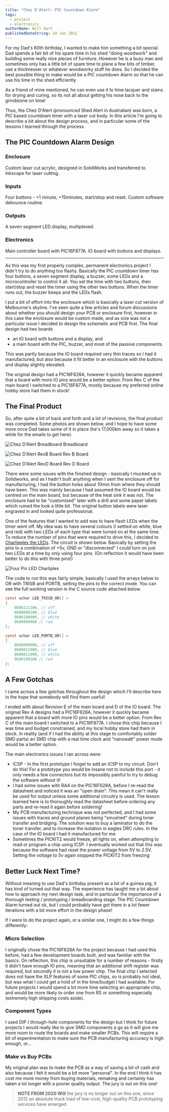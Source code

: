 ```yaml
---
title: "Chez D'Alert: PIC Countdown Alarm"
tags:
  - project
  - electronics
authorName: Will Hart
publishedDateString: 24 Jan 2012
---
```


For my Dad's 60th birthday, I wanted to make him something a bit special. Dad
spends a fair bit of his spare time in his shed "doing woodwork" and building
some really nice pieces of furniture. However he is a busy man and sometimes
only has a little bit of spare time to plane a few bits of timber, use a
thicknesser or whatever woodworky stuff he does. So I decided the best possible
thing to make would be a PIC countdown Alarm so that he can use his time in the
shed efficiently

As a friend of mine mentioned, he can even use it to time lacquer and stains for
drying and curing, so its not all about getting his nose back to the grindstone
on time!

Thus, the Chez D'Alert (pronounced Shed Alert in Australian) was born, a PIC
based countdown timer with a laser cut body. In this article I'm going to
describe a bit about the design process, and in particular some of the lessons I
learned through the process.

## The PIC Countdown Alarm Design

### Enclosure

Custom laser cut acrylic, designed in SolidWorks and transferred to Inkscape for
laser cutting.

### Inputs

Four buttons - +1 minute, +15minutes, start/stop and reset. Custom software
debounce routine.

### Outputs

A seven segment LED display, multiplexed.

### Electronics

Main controller board with PIC16F877A. IO board with buttons and displays.

---

As this was my first properly complex, permanent electronics project I didn't
try to do anything too flashy. Basically the PIC countdown timer has four
buttons, a seven segment display, a buzzer, some LEDs and a microcontroller to
control it all. You set the time with two buttons, then start/stop and reset the
timer using the other two buttons. When the timer runs out, the buzzer beeps and
the LEDs flash.

I put a bit of effort into the enclosure which is basically a laser cut version
of Melbourne's skyline. I've seen quite a few articles and forum discussions
about whether you should design your PCB or enclosure first, however in this
case the enclosure would be custom made, and as size was not a particular issue
I decided to design the schematic and PCB first. The final design had two boards

- an IO board with buttons and a display, and 
- a main board with the PIC, buzzer, and most of the passive components. 

This was partly because the IO board required very thin traces so I had it
manufactured, but also because it fit better in an enclosure with the buttons
and display slightly elevated.

The original design had a PIC16F628A, however it quickly became apparent that a
board with more IO pins would be a better option. From Rev C of the main board I
switched to a PIC16F877A, mostly because my preferred online hobby store had
them in stock!

## The Final Product

So, after quite a bit of back and forth and a lot of revisions, the final
product was completed. Some photos are shown below, and I hope to have some more
once Dad takes some of it in place (he's 17,000km away so it takes a while for
the emails to get here).

![Chez D'Alert Breadboard Breadboard](/images/shedalert/shed-alert-breadboard.jpg)

![Chez D'Alert RevB Board Rev B Board](/images/shedalert/shed-alert-revb-board.jpg)

![Chez D'Alert RevD Board Rev D Board](/images/shedalert/shed-alert-revd-board.jpg)

There were some issues with the finished design - basically I mucked up in
Solidworks, and as I hadn't built anything when I sent the enclosure off for
manufacturing, I had the button holes about 10mm from where they should have
been. This was mainly because I had assumed the IO board would be centred on the
main board, but because of the heat sink it was not. The enclosure had to be
"customised" later with a drill and some paper labels which ruined the look a
little bit. The original button labels were laser engraved in and looked quite
professional.

One of the features that I wanted to add was to have flash LEDs when the timer
went off. My idea was to have several colours (I settled on white, blue and red)
with two LEDs of each type that were turned on at the same time. To reduce the
number of pins that were required to drive this, I decided to [Charlieplex the
LEDs](/chez-dalert-pic-countdown-alarm). The circuit is shown below. Basically
by setting the pins to a combination of +5v, GND or "disconnected" I could turn
on just two LEDs at a time by only using four pins. (On reflection it would have
been better to do this with three pins!)

![Four Pin LED Charliplex](/images/shedalert/led_charlieplex.png)

The code to run this was fairly simple, basically I used the arrays below to OR
with TRISB and PORTB, setting the pins to the correct mode. You can see the full
working version in the C source code attached below.

```c
const uchar LED_TRISB_OR[] =
{
    0b00111100, // off
    0b00000100, // blue
    0b00100000, // white
    0b00000000 // red
};

const uchar LED_PORTB_OR[] =
{
    0b00000000, // off
    0b00011000, // blue
    0b00011000, // white
    0b00100100 // red
};
```

## A Few Gotchas

I came across a few gotchas throughout the design which I'll describe here in
the hope that somebody will find them useful!

I ended with about Revision E of the main board and D of the IO board. The
original Rev A designs had a PIC16F628A, however it quickly became apparent that
a board with more IO pins would be a better option. From Rev C of the main board
I switched to a PIC16F877A. I chose this chip because I was time and budget
constrained, and my local hobby store had them in stock. In reality (and if I
had the ability at this stage to comfortably solder SMD parts) an SMD chip with
a real time clock and "nanowatt" power mode would be a better option.

The main electronics issues I ran across were:

- ICSP - In the first prototype I forget to add an ICSP to my circuit. Don't do
  this! For a prototype you would be insane not to include this port - it only
  needs a few connectors but its impossibly painful to try to debug the software
  without it!
- I had some issues with RA4 on the PIC16F628A, before I re-read the datasheet
  and noticed it was an "open drain". This mean it can't really be used for
  output unless some additional circuitry is used. The lesson learned here is to
  thoroughly read the datasheet before ordering any parts and re-read it again
  before soldering!
- My PCB manufacturing technique was not perfected, and I had some issues with
  traces and ground planes being "smushed" during toner transfer and bridging.
  The solution was to buy a laminator to do the toner transfer, and to increase
  the isolation in eagles DRC rules. In the case of the IO board I had it
  manufactured for me.
- Sometimes the PICKIT2 would freeze, all lights on, when attempting to read or
  program a chip using ICSP. I eventually worked out that this was because the
  software had reset the power voltage from 5V to 2.5V. Setting the voltage to
  5v again stopped the PICKIT2 from freezing 
  
## Better Luck Next Time? 

Without meaning to use Dad's birthday present as a bit of a guinea pig, it has
kind of turned out that way. The experience has taught me a lot about how to
approach my next design task, and in particular the importance of a thorough
testing / prototyping / breadboarding stage. The PIC Countdown Alarm turned out
ok, but I could probably have got there in a lot fewer iterations with a bit
more effort in the design phase!

If I were to do the project again, or a similar one, I might do a few things
differently:

### Micro Selection

I originally chose the PIC16F628A for the project because I had used this
before, had a few development boards built, and was familiar with the basics. On
reflection, this chip is unsuitable for a number of reasons - firstly it didn't
have enough IO pins, meaning that an additional shift register was required, but
secondly it is not a low power chip. The final chip I selected does not have the
XLP features of some PIC chips, so is probably not ideal, but was what I could
get a hold of in the time/budget I had available. For future projects I would
spend a lot more time selecting an appropriate chip, and would be more likely to
order one from RS or something especially (extremely high shipping costs aside).

### Component Types

I used DIP / through-hole components for the design but I think for future
projects I would really like to give SMD components a go as it will give me more
room to route the boards and make smaller PCBs. This will require a bit of
experimentation to make sure the PCB manufacturing accuracy is high enough,
or...

### Make vs Buy PCBs

My original plan was to make the PCB as a way of saving a bit of cash and also
because I felt it would be a bit more "personal". In the end I think it has cost
me more money from buying materials, remaking and certainly has taken a lot
longer with a poorer quality output. The jury is out on this one!

> **NOTE FROM 2020 Will** the jury is no longer out on this one, since 2012 an absolute truck
> load of low-cost, high-quality PCB prototyping services have emerged
